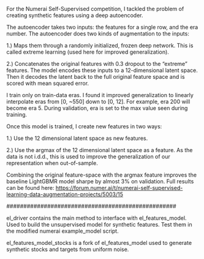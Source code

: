 For the Numerai Self-Supervised competition, I tackled the problem of creating synthetic features using a deep autoencoder.

The autoencoder takes two inputs: the features for a single row, and the era number.
The autoencoder does two kinds of augmentation to the inputs:

1.) Maps them through a randomly initialized, frozen deep network. This is called extreme learning (used here for improved generalization).

2.) Concatenates the original features with 0.3 dropout to the “extreme” features.
The model encodes these inputs to a 12-dimensional latent space. Then it decodes the latent back to the full original feature space and is scored with mean squared error.

I train only on train-data eras.
I found it improved generalization to linearly interpolate eras from [0, ~550] down to [0, 12]. For example, era 200 will become era 5. During validation, era is set to the max value seen during training.

Once this model is trained, I create new features in two ways:

1.) Use the 12 dimensional latent space as new features.

2.) Use the argmax of the 12 dimensional latent space as a feature. As the data is not i.d.d., this is used to improve the generalization of our representation when out-of-sample. 

Combining the original feature-space with the argmax feature improves the baseline LightGBMR model sharpe by almost 3% on validation. Full results can be found here:
https://forum.numer.ai/t/numerai-self-supervised-learning-data-augmentation-projects/5003/15


##################################################

el_driver contains the main method to interface with el_features_model. Used to build the unsupervised model for synthetic features. Test them in the modified numerai example_model script. 

el_features_model_stocks is a fork of el_features_model used to generate synthetic stocks and targets from uniform noise.
